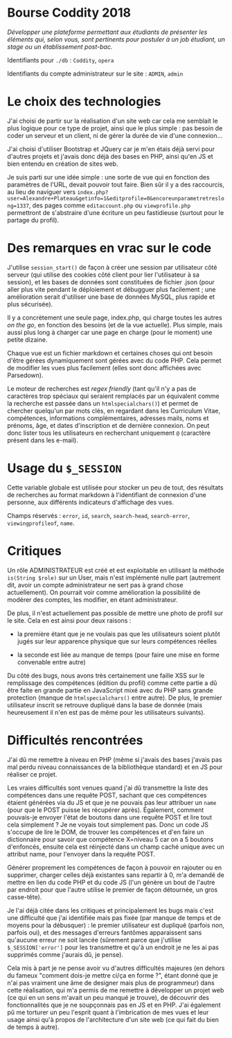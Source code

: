 # Bourse Coddity 2018

*Développer une plateforme permettant aux étudiants de présenter les éléments qui, selon vous, sont pertinents pour postuler à un job étudiant, un stage ou un établissement post-bac.*

Identifiants pour `./db` : `Coddity`, `opera`

Identifiants du compte administrateur sur le site : `ADMIN`, `admin`

# Le choix des technologies

J'ai choisi de partir sur la réalisation d'un site web car cela me semblait le plus logique pour ce type de projet, ainsi que le plus simple : pas besoin de coder un serveur et un client, ni de gérer la durée de vie d'une connexion...

J'ai choisi d'utiliser Bootstrap et JQuery car je m'en étais déjà servi pour d'autres projets et j'avais donc déjà des bases en PHP, ainsi qu'en JS et bien entendu en création de sites web.

Je suis parti sur une idée simple : une sorte de vue qui en fonction des paramètres de l'URL, devait pouvoir tout faire. Bien sûr il y a des raccourcis, au lieu de naviguer vers `index.php?user=Alexandre+Plateau&getinfo=1&editprofile=0&encoreunparametretreslong=1337`, des pages comme `editaccount.php` ou `viewprofile.php` permettront de s'abstraire d'une écriture un peu fastidieuse (surtout pour le partage du profil).

# Des remarques en vrac sur le code

J'utilise `session_start()` de façon à créer une session par utilisateur côté serveur (qui utilise des cookies côté client pour lier l'utilisateur à sa session), et les bases de données sont constituées de fichier .json (pour aller plus vite pendant le déploiement et débugguer plus facilement ; une amélioration serait d'utiliser une base de données MySQL, plus rapide et plus sécurisée).

Il y a concrètement une seule page, index.php, qui charge toutes les autres *on the go*, en fonction des besoins (et de la vue actuelle). Plus simple, mais aussi plus long à charger car une page en charge (pour le moment) une petite dizaine.

Chaque vue est un fichier markdown et certaines choses qui ont besoin d'être gérées dynamiquement sont gérées avec du code PHP. Cela permet de modifier les vues plus facilement (elles sont donc affichées avec Parsedown).

Le moteur de recherches est *regex friendly* (tant qu'il n'y a pas de caractères trop spéciaux qui seraient remplacés par un équivalent comme la recherche est passée dans un `htmlspecialchars()`) et permet de chercher quelqu'un par mots clés, en regardant dans 
les Curriculum Vitae, compétences, informations complémentaires, adresses mails, noms et prénoms, âge, et dates d'inscription et de dernière connexion. On peut donc lister tous les utilisateurs en recherchant uniquement `@` (caractère présent dans les e-mail).

# Usage du `$_SESSION`

Cette variable globale est utilisée pour stocker un peu de tout, des résultats de recherches au format markdown à l'identifiant de connexion d'une personne, aux différents indicateurs d'affichage des vues.

Champs réservés : `error`, `id`, `search`, `search-head`, `search-error`, `viewingprofileof`, `name`.

# Critiques

Un rôle ADMINISTRATEUR est créé et est exploitable en utilisant la méthode `is(String $role)` sur un User, mais n'est implémenté nulle part (autrement dit, avoir un compte administrateur ne sert pas à grand chose actuellement). 
On pourrait voir comme amélioration la possibilité de modérer des comptes, les modifier, en étant administrateur.

De plus, il n'est actuellement pas possible de mettre une photo de profil sur le site. Cela en est ainsi pour deux raisons :

* la première étant que je ne voulais pas que les utilisateurs soient plutôt jugés sur leur apparence physique que sur leurs compétences réelles

* la seconde est liée au manque de temps (pour faire une mise en forme convenable entre autre)

Du côté des bugs, nous avons très certainement une faille XSS sur le remplissage des compétences (édition du profil) comme cette partie a dû être faite en grande partie en JavaScript mixé avec du PHP sans grande protection (manque de `htmlspecialchars()` entre autre). 
De plus, le premier utilisateur inscrit se retrouve dupliqué dans la base de donnée (mais heureusement il n'en est pas de même pour les utilisateurs suivants).

# Difficultés rencontrées

J'ai dû me remettre à niveau en PHP (même si j'avais des bases j'avais pas mal perdu niveau connaissances de la bibliothèque standard) et en JS pour réaliser ce projet.

Les vraies difficultés sont venues quand j'ai dû transmettre la liste des compétences dans une requête POST, sachant que ces compétences étaient générées via du JS et que je ne pouvais pas leur attribuer un `name` (pour que le POST puisse les récupérer après).
Également, comment pouvais-je envoyer l'état de boutons dans une requête POST et lire tout cela simplement ? Je ne voyais tout simplement pas. Donc un code JS s'occupe de lire le DOM, de trouver les compétences et d'en faire un dictionnaire pour savoir que 
compétence X=niveau 5 car on a 5 boutons d'enfoncés, ensuite cela est réinjecté dans un champ caché unique avec un attribut name, pour l'envoyer dans la requête POST.

Générer proprement les compétences de façon à pouvoir en rajouter ou en supprimer, charger celles déjà existantes sans repartir à 0, m'a demandé de mettre en lien du code PHP et du code JS (l'un génère un bout de l'autre par endroit pour que l'autre utilise le premier de façon détournée, un gros casse-tête).

Je l'ai déjà citée dans les critiques et principalement les bugs mais c'est une difficulté que j'ai identifiée mais pas fixée (par manque de temps et de moyens pour la débusquer) : le premier utilisateur est dupliqué (parfois non, parfois oui), et des messages d'erreurs
fantômes apparaissent sans qu'aucune erreur ne soit lancée (sûrement parce que j'utilise `$_SESSION['error']` pour les transmettre et qu'à un endroit je ne les ai pas supprimés comme j'aurais dû, je pense).

Cela mis à part je ne pense avoir vu d'autres difficultés majeures (en dehors du fameux "comment dois-je mettre ci/ça en forme ?", étant donné que je n'ai pas vraiment une âme de designer mais plus de programmeur) dans cette réalisation, qui m'a permis de 
me remettre à développer un projet web (ce qui en un sens m'avait un peu manqué je trouve), de découvrir des fonctionnalités que je ne soupçonnais pas en JS et en PHP. J'ai également pû me torturer un peu l'esprit quant à l'imbrication de mes vues et leur usage
ainsi qu'à propos de l'architecture d'un site web (ce qui fait du bien de temps à autre).